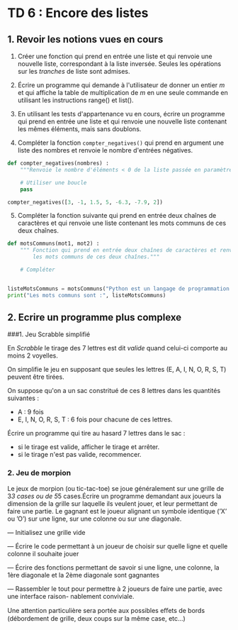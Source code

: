 #  TD 6 : Encore des listes


## 1. Revoir les notions vues en cours

1. Créer une fonction qui prend en entrée une liste et qui renvoie une nouvelle liste, correspondant à la liste inversée. Seules les opérations sur les *tranches* de liste sont admises.



2.  Écrire un programme qui demande à l'utilisateur de donner un entier $m$ et qui affiche la table de multiplication de $m$ en une seule commande en utilisant les instructions range() et list().

3.  En utilisant les tests d'appartenance vu en cours, écrire un programme qui prend en entrée une liste et qui renvoie une nouvelle liste contenant les mêmes éléments, mais sans doublons.


4. Compléter la fonction `compter_negatives()` qui prend en argument une liste des nombres et renvoie le nombre d'entrées négatives.


```python
def compter_negatives(nombres) :
    """Renvoie le nombre d'éléments < 0 de la liste passée en paramètre. """

    # Utiliser une boucle
    pass

compter_negatives([3, -1, 1.5, 5, -6.3, -7.9, 2])

```

5. Compléter la fonction suivante qui prend en entrée deux chaînes de caractères et qui renvoie une liste contenant les mots communs de ces deux chaînes.


```python
def motsCommuns(mot1, mot2) :
    """ Fonction qui prend en entrée deux chaînes de caractères et renvoie une liste contenant
        les mots communs de ces deux chaînes."""

    # Compléter


listeMotsCommuns = motsCommuns("Python est un langage de programmation sympa", "Programmer en Python est facile")
print("Les mots communs sont :", listeMotsCommuns)
```


## 2. Ecrire un programme plus complexe

###1. Jeu Scrabble simplifié

En *Scrabble* le tirage des 7 lettres est dit *valide* quand celui-ci comporte au moins 2 voyelles.

On simplifie le jeu en supposant que seules les lettres (E, A, I, N, O, R, S, T) peuvent être tirées.

On suppose qu'on a un sac constritué de ces 8 lettres dans les quantités suivantes :

  * A : 9 fois
  * E, I, N, O, R, S, T : 6 fois pour chacune de ces lettres.

Écrire un programme qui tire au hasard 7 lettres dans le sac :
  * si le tirage est valide, afficher le tirage et arrêter.
  * si le tirage n'est pas valide, recommencer.

### 2. Jeu de morpion

Le jeux de morpion (ou tic-tac-toe) se joue généralement sur une grille de 3*3 cases
ou de 5*5 cases.Écrire un programme demandant aux joueurs la dimension de la grille sur laquelle ils veulent
jouer, et leur permettant de faire une partie. Le gagnant est le joueur alignant un symbole identique (’X’ ou ’O’) sur une ligne, sur une colonne ou sur une diagonale.

  — Initialisez une grille vide

  — Écrire le code permettant à un joueur de choisir sur quelle ligne et quelle colonne il souhaite
  jouer

  — Écrire des fonctions permettant de savoir si une ligne, une colonne, la 1ère diagonale et la
  2ème diagonale sont gagnantes

  — Rassembler le tout pour permettre à 2 joueurs de faire une partie, avec une interface raison-
  nablement conviviale.

Une attention particulière sera portée aux possibles eﬀets de bords (débordement de grille, deux coups sur la même case, etc...)
